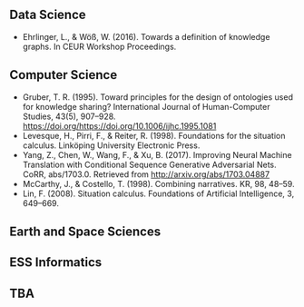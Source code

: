 ## Data Science

- Ehrlinger, L., & Wöß, W. (2016). Towards a definition of knowledge graphs. In CEUR Workshop Proceedings.

## Computer Science
- Gruber, T. R. (1995). Toward principles for the design of ontologies used for knowledge sharing? International Journal of Human-Computer Studies, 43(5), 907–928. https://doi.org/https://doi.org/10.1006/ijhc.1995.1081
- Levesque, H., Pirri, F., & Reiter, R. (1998). Foundations for the situation calculus. Linköping University Electronic Press.
- Yang, Z., Chen, W., Wang, F., & Xu, B. (2017). Improving Neural Machine Translation with Conditional Sequence Generative Adversarial Nets. CoRR, abs/1703.0. Retrieved from http://arxiv.org/abs/1703.04887
- McCarthy, J., & Costello, T. (1998). Combining narratives. KR, 98, 48–59.
- Lin, F. (2008). Situation calculus. Foundations of Artificial Intelligence, 3, 649–669.

## Earth and Space Sciences


## ESS Informatics


## TBA
